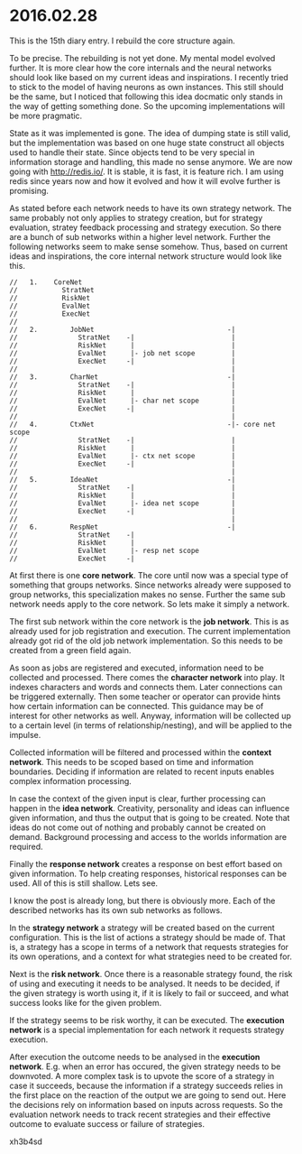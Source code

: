 # 2016.02.28
This is the 15th diary entry. I rebuild the core structure again.

To be precise. The rebuilding is not yet done. My mental model evolved further.
It is more clear how the core internals and the neural networks should look
like based on my current ideas and inspirations. I recently tried to stick to
the model of having neurons as own instances. This still should be the same,
but I noticed that following this idea docmatic only stands in the way of
getting something done. So the upcoming implementations will be more pragmatic.

State as it was implemented is gone. The idea of dumping state is still valid,
but the implementation was based on one huge state construct all objects used
to handle their state. Since objects tend to be very special in information
storage and handling, this made no sense anymore. We are now going with
http://redis.io/. It is stable, it is fast, it is feature rich. I am using
redis since years now and how it evolved and how it will evolve further is
promising.

As stated before each network needs to have its own strategy network. The same
probably not only applies to strategy creation, but for strategy evaluation,
stratey feedback processing and strategy execution. So there are a bunch of sub
networks within a higher level network. Further the following networks seem to
make sense somehow. Thus, based on current ideas and inspirations, the core
internal network structure would look like this.

```
//   1.    CoreNet
//           StratNet
//           RiskNet
//           EvalNet
//           ExecNet
//
//   2.        JobNet                                 -|
//               StratNet    -|                        |
//               RiskNet      |                        |
//               EvalNet      |- job net scope         |
//               ExecNet     -|                        |
//                                                     |
//   3.        CharNet                                -|
//               StratNet    -|                        |
//               RiskNet      |                        |
//               EvalNet      |- char net scope        |
//               ExecNet     -|                        |
//                                                     |
//   4.        CtxNet                                 -|- core net scope
//               StratNet    -|                        |
//               RiskNet      |                        |
//               EvalNet      |- ctx net scope         |
//               ExecNet     -|                        |
//                                                     |
//   5.        IdeaNet                                -|
//               StratNet    -|                        |
//               RiskNet      |                        |
//               EvalNet      |- idea net scope        |
//               ExecNet     -|                        |
//                                                     |
//   6.        RespNet                                -|
//               StratNet    -|
//               RiskNet      |
//               EvalNet      |- resp net scope
//               ExecNet     -|
```

At first there is one **core network**. The core until now was a special type
of something that groups networks. Since networks already were supposed to
group networks, this specialization makes no sense. Further the same sub
network needs apply to the core network. So lets make it simply a network.

The first sub network within the core network is the **job network**. This is
as already used for job registration and execution. The current implementation
already got rid of the old job network implementation. So this needs to be
created from a green field again.

As soon as jobs are registered and executed, information need to be collected
and processed. There comes the **character network** into play. It indexes
characters and words and connects them. Later connections can be triggered
externally. Then some teacher or operator can provide hints how certain
information can be connected. This guidance may be of interest for other
networks as well. Anyway, information will be collected up to a certain level
(in terms of relationship/nesting), and will be applied to the impulse.

Collected information will be filtered and processed within the **context
network**. This needs to be scoped based on time and information boundaries.
Deciding if information are related to recent inputs enables complex
information processing.

In case the context of the given input is clear, further processing can happen
in the **idea network**. Creativity, personality and ideas can influence given
information, and thus the output that is going to be created. Note that ideas
do not come out of nothing and probably cannot be created on demand. Background
processing and access to the worlds information are required.

Finally the **response network** creates a response on best effort based on
given information. To help creating responses, historical responses can be
used. All of this is still shallow. Lets see.

I know the post is already long, but there is obviously more. Each of the
described networks has its own sub networks as follows.

In the **strategy network** a strategy will be created based on the current
configuration. This is the list of actions a strategy should be made of. That
is, a strategy has a scope in terms of a network that requests strategies for its
own operations, and a context for what strategies need to be created for.

Next is the **risk network**. Once there is a reasonable strategy found, the
risk of using and executing it needs to be analysed. It needs to be decided, if
the given strategy is worth using it, if it is likely to fail or succeed, and
what success looks like for the given problem.

If the strategy seems to be risk worthy, it can be executed. The **execution network**
is a special implementation for each network it requests strategy execution.

After execution the outcome needs to be analysed in the **execution network**.
E.g. when an error has occured, the given strategy needs to be downvoted. A
more complex task is to upvote the score of a strategy in case it succeeds,
because the information if a strategy succeeds relies in the first place on the
reaction of the output we are going to send out. Here the decisions rely on
information based on inputs across requests. So the evaluation network needs to
track recent strategies and their effective outcome to evaluate success or
failure of strategies.

xh3b4sd
